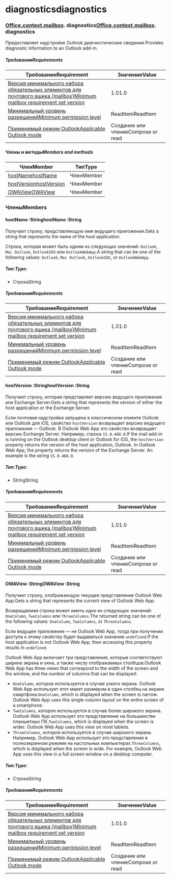 
# <a name="diagnostics"></a><span data-ttu-id="70ff0-101">diagnostics</span><span class="sxs-lookup"><span data-stu-id="70ff0-101">diagnostics</span></span>

### <span data-ttu-id="70ff0-p101">[Office](Office.md)[.context](Office.context.md)[.mailbox](Office.context.mailbox.md). diagnostics</span><span class="sxs-lookup"><span data-stu-id="70ff0-p101">[Office](Office.md)[.context](Office.context.md)[.mailbox](Office.context.mailbox.md). diagnostics</span></span>

<span data-ttu-id="70ff0-104">Предоставляет надстройке Outlook диагностические сведения.</span><span class="sxs-lookup"><span data-stu-id="70ff0-104">Provides diagnostic information to an Outlook add-in.</span></span>

##### <a name="requirements"></a><span data-ttu-id="70ff0-105">Требования</span><span class="sxs-lookup"><span data-stu-id="70ff0-105">Requirements</span></span>

|<span data-ttu-id="70ff0-106">Требование</span><span class="sxs-lookup"><span data-stu-id="70ff0-106">Requirement</span></span>| <span data-ttu-id="70ff0-107">Значение</span><span class="sxs-lookup"><span data-stu-id="70ff0-107">Value</span></span>|
|---|---|
|[<span data-ttu-id="70ff0-108">Версия минимального набора обязательных элементов для почтового ящика (mailbox)</span><span class="sxs-lookup"><span data-stu-id="70ff0-108">Minimum mailbox requirement set version</span></span>](/office/dev/add-ins/reference/requirement-sets/outlook-api-requirement-sets)| <span data-ttu-id="70ff0-109">1.0</span><span class="sxs-lookup"><span data-stu-id="70ff0-109">1.0</span></span>|
|[<span data-ttu-id="70ff0-110">Минимальный уровень разрешений</span><span class="sxs-lookup"><span data-stu-id="70ff0-110">Minimum permission level</span></span>](https://docs.microsoft.com/outlook/add-ins/understanding-outlook-add-in-permissions)| <span data-ttu-id="70ff0-111">ReadItem</span><span class="sxs-lookup"><span data-stu-id="70ff0-111">ReadItem</span></span>|
|[<span data-ttu-id="70ff0-112">Применимый режим Outlook</span><span class="sxs-lookup"><span data-stu-id="70ff0-112">Applicable Outlook mode</span></span>](https://docs.microsoft.com/outlook/add-ins/#extension-points)| <span data-ttu-id="70ff0-113">Создание или чтение</span><span class="sxs-lookup"><span data-stu-id="70ff0-113">Compose or read</span></span>|

##### <a name="members-and-methods"></a><span data-ttu-id="70ff0-114">Члены и методы</span><span class="sxs-lookup"><span data-stu-id="70ff0-114">Members and methods</span></span>

| <span data-ttu-id="70ff0-115">Член</span><span class="sxs-lookup"><span data-stu-id="70ff0-115">Member</span></span> | <span data-ttu-id="70ff0-116">Тип</span><span class="sxs-lookup"><span data-stu-id="70ff0-116">Type</span></span> |
|--------|------|
| [<span data-ttu-id="70ff0-117">hostName</span><span class="sxs-lookup"><span data-stu-id="70ff0-117">hostName</span></span>](#hostname-string) | <span data-ttu-id="70ff0-118">Член</span><span class="sxs-lookup"><span data-stu-id="70ff0-118">Member</span></span> |
| [<span data-ttu-id="70ff0-119">hostVersion</span><span class="sxs-lookup"><span data-stu-id="70ff0-119">hostVersion</span></span>](#hostversion-string) | <span data-ttu-id="70ff0-120">Член</span><span class="sxs-lookup"><span data-stu-id="70ff0-120">Member</span></span> |
| [<span data-ttu-id="70ff0-121">OWAView</span><span class="sxs-lookup"><span data-stu-id="70ff0-121">OWAView</span></span>](#owaview-string) | <span data-ttu-id="70ff0-122">Член</span><span class="sxs-lookup"><span data-stu-id="70ff0-122">Member</span></span> |

### <a name="members"></a><span data-ttu-id="70ff0-123">Члены</span><span class="sxs-lookup"><span data-stu-id="70ff0-123">Members</span></span>

####  <a name="hostname-string"></a><span data-ttu-id="70ff0-124">hostName :String</span><span class="sxs-lookup"><span data-stu-id="70ff0-124">hostName :String</span></span>

<span data-ttu-id="70ff0-125">Получает строку, представляющую имя ведущего приложения.</span><span class="sxs-lookup"><span data-stu-id="70ff0-125">Gets a string that represents the name of the host application.</span></span>

<span data-ttu-id="70ff0-126">Строка, которая может быть одним из следующих значений: `Outlook`, `Mac Outlook`, `OutlookIOS` или `OutlookWebApp`.</span><span class="sxs-lookup"><span data-stu-id="70ff0-126">A string that can be one of the following values: `Outlook`, `Mac Outlook`, `OutlookIOS`, or `OutlookWebApp`.</span></span>

##### <a name="type"></a><span data-ttu-id="70ff0-127">Тип:</span><span class="sxs-lookup"><span data-stu-id="70ff0-127">Type:</span></span>

*   <span data-ttu-id="70ff0-128">Строка</span><span class="sxs-lookup"><span data-stu-id="70ff0-128">String</span></span>

##### <a name="requirements"></a><span data-ttu-id="70ff0-129">Требования</span><span class="sxs-lookup"><span data-stu-id="70ff0-129">Requirements</span></span>

|<span data-ttu-id="70ff0-130">Требование</span><span class="sxs-lookup"><span data-stu-id="70ff0-130">Requirement</span></span>| <span data-ttu-id="70ff0-131">Значение</span><span class="sxs-lookup"><span data-stu-id="70ff0-131">Value</span></span>|
|---|---|
|[<span data-ttu-id="70ff0-132">Версия минимального набора обязательных элементов для почтового ящика (mailbox)</span><span class="sxs-lookup"><span data-stu-id="70ff0-132">Minimum mailbox requirement set version</span></span>](/office/dev/add-ins/reference/requirement-sets/outlook-api-requirement-sets)| <span data-ttu-id="70ff0-133">1.0</span><span class="sxs-lookup"><span data-stu-id="70ff0-133">1.0</span></span>|
|[<span data-ttu-id="70ff0-134">Минимальный уровень разрешений</span><span class="sxs-lookup"><span data-stu-id="70ff0-134">Minimum permission level</span></span>](https://docs.microsoft.com/outlook/add-ins/understanding-outlook-add-in-permissions)| <span data-ttu-id="70ff0-135">ReadItem</span><span class="sxs-lookup"><span data-stu-id="70ff0-135">ReadItem</span></span>|
|[<span data-ttu-id="70ff0-136">Применимый режим Outlook</span><span class="sxs-lookup"><span data-stu-id="70ff0-136">Applicable Outlook mode</span></span>](https://docs.microsoft.com/outlook/add-ins/#extension-points)| <span data-ttu-id="70ff0-137">Создание или чтение</span><span class="sxs-lookup"><span data-stu-id="70ff0-137">Compose or read</span></span>|

####  <a name="hostversion-string"></a><span data-ttu-id="70ff0-138">hostVersion :String</span><span class="sxs-lookup"><span data-stu-id="70ff0-138">hostVersion :String</span></span>

<span data-ttu-id="70ff0-139">Получает строку, которая представляет версию ведущего приложения или Exchange Server.</span><span class="sxs-lookup"><span data-stu-id="70ff0-139">Gets a string that represents the version of either the host application or the Exchange Server.</span></span>

<span data-ttu-id="70ff0-p102">Если почтовая надстройка запущена в классическом клиенте Outlook или Outlook для iOS, свойство `hostVersion` возвращает версию ведущего приложения — Outlook. В Outlook Web App это свойство возвращает версию Exchange Server. Например, строка `15.0.468.0`.</span><span class="sxs-lookup"><span data-stu-id="70ff0-p102">If the mail add-in is running on the Outlook desktop client or Outlook for iOS, the `hostVersion` property returns the version of the host application, Outlook. In Outlook Web App, the property returns the version of the Exchange Server. An example is the string `15.0.468.0`.</span></span>

##### <a name="type"></a><span data-ttu-id="70ff0-143">Тип:</span><span class="sxs-lookup"><span data-stu-id="70ff0-143">Type:</span></span>

*   <span data-ttu-id="70ff0-144">String</span><span class="sxs-lookup"><span data-stu-id="70ff0-144">String</span></span>

##### <a name="requirements"></a><span data-ttu-id="70ff0-145">Требования</span><span class="sxs-lookup"><span data-stu-id="70ff0-145">Requirements</span></span>

|<span data-ttu-id="70ff0-146">Требование</span><span class="sxs-lookup"><span data-stu-id="70ff0-146">Requirement</span></span>| <span data-ttu-id="70ff0-147">Значение</span><span class="sxs-lookup"><span data-stu-id="70ff0-147">Value</span></span>|
|---|---|
|[<span data-ttu-id="70ff0-148">Версия минимального набора обязательных элементов для почтового ящика (mailbox)</span><span class="sxs-lookup"><span data-stu-id="70ff0-148">Minimum mailbox requirement set version</span></span>](/office/dev/add-ins/reference/requirement-sets/outlook-api-requirement-sets)| <span data-ttu-id="70ff0-149">1.0</span><span class="sxs-lookup"><span data-stu-id="70ff0-149">1.0</span></span>|
|[<span data-ttu-id="70ff0-150">Минимальный уровень разрешений</span><span class="sxs-lookup"><span data-stu-id="70ff0-150">Minimum permission level</span></span>](https://docs.microsoft.com/outlook/add-ins/understanding-outlook-add-in-permissions)| <span data-ttu-id="70ff0-151">ReadItem</span><span class="sxs-lookup"><span data-stu-id="70ff0-151">ReadItem</span></span>|
|[<span data-ttu-id="70ff0-152">Применимый режим Outlook</span><span class="sxs-lookup"><span data-stu-id="70ff0-152">Applicable Outlook mode</span></span>](https://docs.microsoft.com/outlook/add-ins/#extension-points)| <span data-ttu-id="70ff0-153">Создание или чтение</span><span class="sxs-lookup"><span data-stu-id="70ff0-153">Compose or read</span></span>|

####  <a name="owaview-string"></a><span data-ttu-id="70ff0-154">OWAView :String</span><span class="sxs-lookup"><span data-stu-id="70ff0-154">OWAView :String</span></span>

<span data-ttu-id="70ff0-155">Получает строку, отображающую текущее представление Outlook Web App.</span><span class="sxs-lookup"><span data-stu-id="70ff0-155">Gets a string that represents the current view of Outlook Web App.</span></span>

<span data-ttu-id="70ff0-156">Возвращаемая строка может иметь одно из следующих значений: `OneColumn`, `TwoColumns` или `ThreeColumns`.</span><span class="sxs-lookup"><span data-stu-id="70ff0-156">The returned string can be one of the following values: `OneColumn`, `TwoColumns`, or `ThreeColumns`.</span></span>

<span data-ttu-id="70ff0-157">Если ведущее приложение — не Outlook Web App, тогда при получении доступа к этому свойству будет выдаваться значение `undefined`.</span><span class="sxs-lookup"><span data-stu-id="70ff0-157">If the host application is not Outlook Web App, then accessing this property results in `undefined`.</span></span>

<span data-ttu-id="70ff0-158">Outlook Web App включает три представления, которые соответствуют ширине экрана и окна, а также числу отображаемых столбцов:</span><span class="sxs-lookup"><span data-stu-id="70ff0-158">Outlook Web App has three views that correspond to the width of the screen and the window, and the number of columns that can be displayed:</span></span>

*   <span data-ttu-id="70ff0-p103">`OneColumn`, которое используется в случае узкого экрана. Outlook Web App использует этот макет размером в один столбец на экране смартфона.</span><span class="sxs-lookup"><span data-stu-id="70ff0-p103">`OneColumn`, which is displayed when the screen is narrow. Outlook Web App uses this single-column layout on the entire screen of a smartphone.</span></span>
*   <span data-ttu-id="70ff0-p104">`TwoColumns`, которое используется в случае более широкого экрана. Outlook Web App использует это представление на большинстве планшетных ПК.</span><span class="sxs-lookup"><span data-stu-id="70ff0-p104">`TwoColumns`, which is displayed when the screen is wider. Outlook Web App uses this view on most tablets.</span></span>
*   <span data-ttu-id="70ff0-p105">`ThreeColumns`, которое используется в случае широкого экрана. Например, Outlook Web App использует это представление в полноэкранном режиме на настольных компьютерах.</span><span class="sxs-lookup"><span data-stu-id="70ff0-p105">`ThreeColumns`, which is displayed when the screen is wide. For example, Outlook Web App uses this view in a full screen window on a desktop computer.</span></span>

##### <a name="type"></a><span data-ttu-id="70ff0-165">Тип:</span><span class="sxs-lookup"><span data-stu-id="70ff0-165">Type:</span></span>

*   <span data-ttu-id="70ff0-166">Строка</span><span class="sxs-lookup"><span data-stu-id="70ff0-166">String</span></span>

##### <a name="requirements"></a><span data-ttu-id="70ff0-167">Требования</span><span class="sxs-lookup"><span data-stu-id="70ff0-167">Requirements</span></span>

|<span data-ttu-id="70ff0-168">Требование</span><span class="sxs-lookup"><span data-stu-id="70ff0-168">Requirement</span></span>| <span data-ttu-id="70ff0-169">Значение</span><span class="sxs-lookup"><span data-stu-id="70ff0-169">Value</span></span>|
|---|---|
|[<span data-ttu-id="70ff0-170">Версия минимального набора обязательных элементов для почтового ящика (mailbox)</span><span class="sxs-lookup"><span data-stu-id="70ff0-170">Minimum mailbox requirement set version</span></span>](/office/dev/add-ins/reference/requirement-sets/outlook-api-requirement-sets)| <span data-ttu-id="70ff0-171">1.0</span><span class="sxs-lookup"><span data-stu-id="70ff0-171">1.0</span></span>|
|[<span data-ttu-id="70ff0-172">Минимальный уровень разрешений</span><span class="sxs-lookup"><span data-stu-id="70ff0-172">Minimum permission level</span></span>](https://docs.microsoft.com/outlook/add-ins/understanding-outlook-add-in-permissions)| <span data-ttu-id="70ff0-173">ReadItem</span><span class="sxs-lookup"><span data-stu-id="70ff0-173">ReadItem</span></span>|
|[<span data-ttu-id="70ff0-174">Применимый режим Outlook</span><span class="sxs-lookup"><span data-stu-id="70ff0-174">Applicable Outlook mode</span></span>](https://docs.microsoft.com/outlook/add-ins/#extension-points)| <span data-ttu-id="70ff0-175">Создание или чтение</span><span class="sxs-lookup"><span data-stu-id="70ff0-175">Compose or read</span></span>|